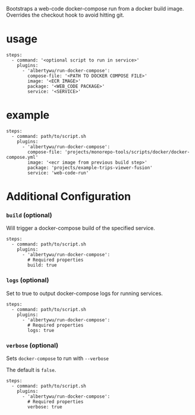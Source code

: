 Bootstraps a web-code docker-compose run from a docker build image. Overrides the checkout hook to avoid hitting git.

# usage

```
steps:
  - command: '<optional script to run in service>'
    plugins:
      - 'albertywu/run-docker-compose':
        compose-file: '<PATH TO DOCKER COMPOSE FILE>'
        image: '<ECR IMAGE>'
        package: '<WEB_CODE PACKAGE>'
        service: '<SERVICE>'
```

# example

```
steps:
  - command: path/to/script.sh
    plugins:
      - 'albertywu/run-docker-compose':
        compose-file: 'projects/monorepo-tools/scripts/docker/docker-compose.yml'
        image: '<ecr image from previous build step>'
        package: 'projects/example-trips-viewer-fusion'
        service: 'web-code-run'
```

# Additional Configuration

### `build` (optional)

Will trigger a docker-compose build of the specified service.

```
steps:
  - command: path/to/script.sh
    plugins:
      - 'albertywu/run-docker-compose':
        # Required properties
        build: true
```

### `logs` (optional)

Set to true to output docker-compose logs for running services.

```
steps:
  - command: path/to/script.sh
    plugins:
      - 'albertywu/run-docker-compose':
        # Required properties
        logs: true
```

### `verbose` (optional)

Sets `docker-compose` to run with `--verbose`

The default is `false`.

```
steps:
  - command: path/to/script.sh
    plugins:
      - 'albertywu/run-docker-compose':
        # Required properties
        verbose: true
```
